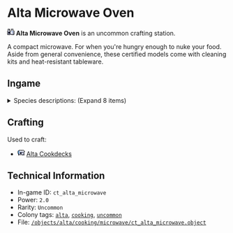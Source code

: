 # Alta Microwave Oven

<img src="https://raw.githubusercontent.com/Ceterai/Enternia/main/objects/alta/cooking/microwave/icon.png" alt="Alta Microwave Oven icon" loading="lazy" height=16px width="auto" /> **Alta Microwave Oven** is an uncommon crafting station.

A compact microwave. For when you're hungry enough to nuke your food.  
Aside from general convenience, these certified models come with cleaning kits and heat-resistant tableware.

## Ingame

<details><summary>Species descriptions: (Expand 8 items)</summary>

- Alta: Alta microwaves are usually smaller in size than most other models, since we need smaller food protions.
- Apex: A type of oven.
- Avian: A bizarre cooking device.
- Floran: Floran likess raw meat, sssometimes cooked meat is good too.
- Glitch: Irked. It is encrusted with spattered food, who left it in this state?
- Human: A microwave. Gotta get me some jacket potatoes.
- Hylotl: A strange, spinning oven.
- Novakid: This lil' rotatin' oven cooks food at speed!

</details>

## Crafting

Used to craft:

- <img src="https://raw.githubusercontent.com/Ceterai/Enternia/main/objects/alta/cooking/cookdecks/icon.png" alt="Alta Cookdecks icon" loading="lazy" height=16px width="auto" /> [Alta Cookdecks](https://ceterai.github.io/MyEnternia/Wiki/AltaCookdecks)

## Technical Information

- In-game ID: `ct_alta_microwave`
- Power: `2.0`
- Rarity: `Uncommon`
- Colony tags: [`alta`](https://ceterai.github.io/MyEnternia/Wiki/Tags/Alta), [`cooking`](https://ceterai.github.io/MyEnternia/Wiki/Tags/Cooking), [`uncommon`](https://ceterai.github.io/MyEnternia/Wiki/Tags/Uncommon)
- File: [`/objects/alta/cooking/microwave/ct_alta_microwave.object`](https://github.com/Ceterai/Enternia/blob/main/objects/alta/cooking/microwave/ct_alta_microwave.object)
